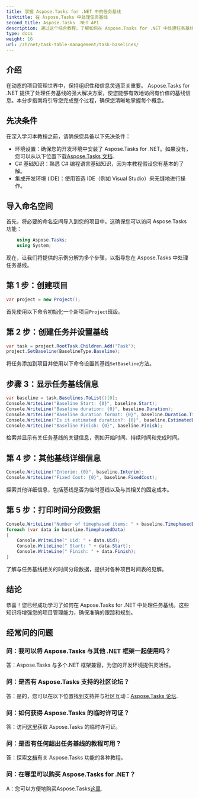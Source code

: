```yaml
---
title: 掌握 Aspose.Tasks for .NET 中的任务基线
linktitle: 在 Aspose.Tasks 中处理任务基线
second_title: Aspose.Tasks .NET API
description: 通过这个综合教程，了解如何在 Aspose.Tasks for .NET 中处理任务基线。立即增强您的项目管理技能！
type: docs
weight: 16
url: /zh/net/task-table-management/task-baselines/
---
```

## 介绍
在动态的项目管理世界中，保持组织性和信息灵通至关重要。 Aspose.Tasks for .NET 提供了处理任务基线的强大解决方案，使您能够有效地访问有价值的基线信息。本分步指南将引导您完成整个过程，确保您清晰地掌握每个概念。
## 先决条件
在深入学习本教程之前，请确保您具备以下先决条件：
- 环境设置：确保您的开发环境中安装了 Aspose.Tasks for .NET。如果没有，您可以从以下位置下载[Aspose.Tasks 文档](https://reference.aspose.com/tasks/net/).
- C# 基础知识：熟悉 C# 编程语言基础知识，因为本教程假设您有基本的了解。
- 集成开发环境 (IDE)：使用首选 IDE（例如 Visual Studio）来无缝地进行操作。
## 导入命名空间
首先，将必要的命名空间导入到您的项目中。这确保您可以访问 Aspose.Tasks 功能：
```csharp
    using Aspose.Tasks;
    using System;
```
现在，让我们将提供的示例分解为多个步骤，以指导您在 Aspose.Tasks 中处理任务基线。
## 第 1 步：创建项目
```csharp
var project = new Project();
```
首先使用以下命令初始化一个新项目`Project`班级。
## 第 2 步：创建任务并设置基线
```csharp
var task = project.RootTask.Children.Add("Task");
project.SetBaseline(BaselineType.Baseline);
```
将任务添加到项目并使用以下命令设置其基线`SetBaseline`方法。
## 步骤 3：显示任务基线信息
```csharp
var baseline = task.Baselines.ToList()[0];
Console.WriteLine("Baseline Start: {0}", baseline.Start);
Console.WriteLine("Baseline duration: {0}", baseline.Duration);
Console.WriteLine("Baseline duration format: {0}", baseline.Duration.TimeUnit);
Console.WriteLine("Is it estimated duration?: {0}", baseline.EstimatedDuration);
Console.WriteLine("Baseline Finish: {0}", baseline.Finish);
```
检索并显示有关任务基线的关键信息，例如开始时间、持续时间和完成时间。
## 第 4 步：其他基线详细信息
```csharp
Console.WriteLine("Interim: {0}", baseline.Interim);
Console.WriteLine("Fixed Cost: {0}", baseline.FixedCost);
```
探索其他详细信息，包括基线是否为临时基线以及与其相关的固定成本。
## 第 5 步：打印时间分段数据
```csharp
Console.WriteLine("Number of timephased items: " + baseline.TimephasedData.Count);
foreach (var data in baseline.TimephasedData)
{
    Console.WriteLine(" Uid: " + data.Uid);
    Console.WriteLine(" Start: " + data.Start);
    Console.WriteLine(" Finish: " + data.Finish);
}
```
了解与任务基线相关的时间分段数据，提供对各种项目时间表的见解。
## 结论
恭喜！您已经成功学习了如何在 Aspose.Tasks for .NET 中处理任务基线。这些知识将增强您的项目管理能力，确保准确的跟踪和规划。
## 经常问的问题
### 问：我可以将 Aspose.Tasks 与其他 .NET 框架一起使用吗？
答：Aspose.Tasks 与多个.NET 框架兼容，为您的开发环境提供灵活性。
### 问：是否有 Aspose.Tasks 支持的社区论坛？
答：是的，您可以在以下位置找到支持并与社区互动：[Aspose.Tasks 论坛](https://forum.aspose.com/c/tasks/15).
### 问：如何获得 Aspose.Tasks 的临时许可证？
答：访问[这里](https://purchase.aspose.com/temporary-license/)获取 Aspose.Tasks 的临时许可证。
### 问：是否有任何超出任务基线的教程可用？
答：探索[文档](https://reference.aspose.com/tasks/net/)有关 Aspose.Tasks 功能的各种教程。
### 问：在哪里可以购买 Aspose.Tasks for .NET？
 A：您可以方便地购买Aspose.Tasks[这里](https://purchase.aspose.com/buy).